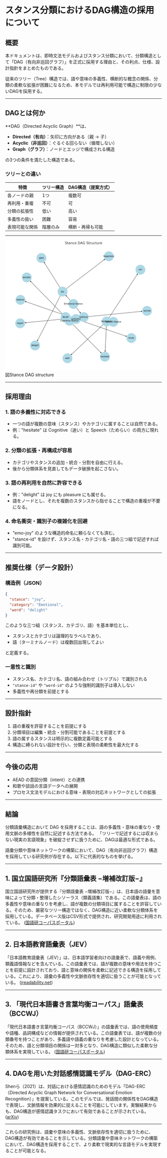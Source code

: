 # スタンス分類におけるDAG構造の採用について

## 概要

本ドキュメントは、即時文法モデルおよびスタンス分類において、分類構造として「DAG（有向非巡回グラフ）」を正式に採用する理由と、その利点、仕様、設計指針をまとめたものである。

従来のツリー（Tree）構造では、語や意味の多義性、横断的な概念の関係、分類の柔軟な拡張が困難になるため、本モデルでは再利用可能で構造に制限の少ないDAGを採用する。

---

## DAGとは何か

**DAG（Directed Acyclic Graph）**は、

- **Directed（有向）**：矢印に方向がある（親 → 子）
- **Acyclic（非巡回）**：ぐるぐる回らない（循環しない）
- **Graph（グラフ）**：ノードとエッジで構成される構造

の3つの条件を満たした構造である。

### ツリーとの違い

| 特徴           | ツリー構造 | DAG構造（提案方式） |
| -------------- | ---------- | ------------------- |
| 各ノードの親   | 1つ        | 複数可              |
| 再利用・重複   | 不可       | 可                  |
| 分類の拡張性   | 低い       | 高い                |
| 多義性の扱い   | 困難       | 容易                |
| 表現可能な関係 | 階層のみ   | 横断・再帰も可能    |

---

![Stance DAG structure](./stance-category-dag.png)
図Stance DAG structure

---

## 採用理由

### 1. **語の多義性に対応できる**

- 一つの語が複数の意味（スタンス）やカテゴリに属することは自然である。
- 例："hesitate" は Cognitive（迷い）と Speech（ためらい）の両方に現れる。

### 2. **分類の拡張・再構成が容易**

- カテゴリやスタンスの追加・統合・分割を自由に行える。
- 後から分類体系を見直してもデータ破損を起こさない。

### 3. **語の再利用を自然に許容できる**

- 例："delight" は joy にも pleasure にも属せる。
- 語をノードとし、それを複数のスタンスから指せることで構造の重複が不要になる。

### 4. **命名衝突・識別子の複雑化を回避**

- "emo-joy" のような構造的命名に頼らなくても済む。
- "stance-id" を設けず、スタンス名・カテゴリ名・語の三つ組で記述すれば識別可能。

---

## 推奨仕様（データ設計）

### 構造例（JSON）

```json
{
  "stance": "joy",
  "category": "Emotional",
  "word": "delight"
}
```

このような三つ組（スタンス、カテゴリ、語）を基本単位とし、

- スタンスとカテゴリは論理的なラベルであり、
- 語（ターミナルノード）は複数回出現してよい

と定義する。

### 一意性と識別

- スタンス名、カテゴリ名、語の組み合わせ（トリプル）で識別される
- `"stance-id"` や `"word-id"` のような強制的識別子は導入しない
- 多義性や再分類を前提とする

---

## 設計指針

1. 語の重複を許容することを前提にする
2. 分類項目は編集・統合・分割可能であることを前提とする
3. 語の属するスタンスは明示的に複数定義可能とする
4. 構造に縛られない設計を行い、分類と表現の柔軟性を最大化する

---

## 今後の応用

- AEAD の意図分類（intent）との連携
- 和歌や談話の言語データへの展開
- プロセス文法モデルにおける意味・表現の対応ネットワークとしての拡張

---

## 結論

分類語彙構造において DAG を採用することは、語の多義性・意味の重なり・使用文脈の多様性を自然に記述する方法である。
「ツリーで記述するには収まらない現実の言語現象」を破綻させずに扱うために、DAGは最適な形式である。

語彙分類や意味ネットワークの構築において、DAG（有向非巡回グラフ）構造を採用している研究例が存在する。以下に代表的なものを挙げる。

---

## 1. 国立国語研究所『分類語彙表 −増補改訂版−』

国立国語研究所が提供する『分類語彙表 −増補改訂版−』は、日本語の語彙を意味によって分類・整理したシソーラス（類義語集）である。この語彙表は、語の多義性や意味の重なりを考慮し、語が複数の分類項目に属することを許容している。そのため、厳密なツリー構造ではなく、DAG構造に近い柔軟な分類体系を採用している。データベース版はCSV形式で提供され、研究開発用途に利用されている。 ([国語研コーパスポータル][1])

---

## 2. 日本語教育語彙表（JEV）

「日本語教育語彙表（JEV）」は、日本語学習者向けの語彙表で、語義や用例、類義語情報などを含んでいる。この語彙表では、語が複数の意味や用法を持つことを前提に設計されており、語と意味の関係を柔軟に記述できる構造を採用している。これにより、語彙の多義性や文脈依存性を適切に扱うことが可能となっている。 ([jreadability.net][2])

---

## 3. 「現代日本語書き言葉均衡コーパス」語彙表（BCCWJ）

「現代日本語書き言葉均衡コーパス（BCCWJ）」の語彙表では、語の使用頻度や語種、品詞構成などの情報が提供されている。この語彙表では、語が複数の分類番号を持つことがあり、多義語や語義の重なりを考慮した設計となっている。そのため、語と分類項目の関係は一対多となり、DAG構造に類似した柔軟な分類体系を実現している。 ([国語研コーパスポータル][3])

---

## 4. DAGを用いた対話感情認識モデル（DAG-ERC）

Shenら（2021）は、対話における感情認識のためのモデル「DAG-ERC（Directed Acyclic Graph Network for Conversational Emotion Recognition）」を提案している。このモデルでは、発話間の関係性をDAG構造で表現し、文脈情報を効果的に捉えることを可能にしています。実験結果からも、DAG構造が感情認識タスクにおいて有効であることが示されている。 ([arXiv][4])

---

これらの研究例は、語彙や意味の多義性、文脈依存性を適切に扱うために、DAG構造が有効であることを示している。分類語彙や意味ネットワークの構築において、DAG構造を採用することで、より柔軟で現実的な言語モデルを実現することが可能となる。

[1]: https://clrd.ninjal.ac.jp/goihyo.html?utm_source=chatgpt.com "分類語彙表－増補改訂版データベース - 国語研コーパスポータル"
[2]: https://jreadability.net/jev/?utm_source=chatgpt.com "日本語教育語彙表"
[3]: https://clrd.ninjal.ac.jp/bccwj/freq-list.html?utm_source=chatgpt.com "『現代日本語書き言葉均衡コーパス』語彙表"
[4]: https://arxiv.org/abs/2105.12907?utm_source=chatgpt.com "Directed Acyclic Graph Network for Conversational Emotion Recognition"
